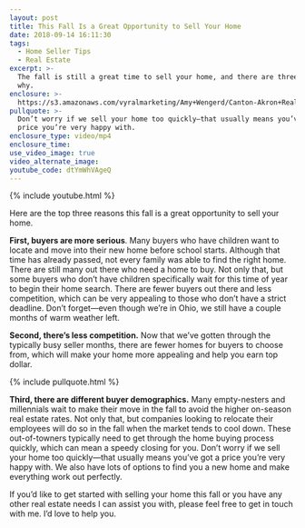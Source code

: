 ```yaml
---
layout: post
title: This Fall Is a Great Opportunity to Sell Your Home
date: 2018-09-14 16:11:30
tags:
  - Home Seller Tips
  - Real Estate
excerpt: >-
  The fall is still a great time to sell your home, and there are three reasons
  why.
enclosure: >-
  https://s3.amazonaws.com/vyralmarketing/Amy+Wengerd/Canton-Akron+Real+Estate+Agent-+3+Reasons+to+Sell+Your+Home+in+the+Fall.mp4
pullquote: >-
  Don’t worry if we sell your home too quickly—that usually means you’ve got a
  price you’re very happy with.
enclosure_type: video/mp4
enclosure_time:
use_video_image: true
video_alternate_image:
youtube_code: dtYmWhVAgeQ
---
```


{% include youtube.html %}

Here are the top three reasons this fall is a great opportunity to sell your home.

**First, buyers are more serious**. Many buyers who have children want to locate and move into their new home before school starts. Although that time has already passed, not every family was able to find the right home. There are still many out there who need a home to buy. Not only that, but some buyers who don’t have children specifically wait for this time of year to begin their home search. There are fewer buyers out there and less competition, which can be very appealing to those who don’t have a strict deadline. Don’t forget—even though we’re in Ohio, we still have a couple months of warm weather left.

**Second, there’s less competition.** Now that we’ve gotten through the typically busy seller months, there are fewer homes for buyers to choose from, which will make your home more appealing and help you earn top dollar.

{% include pullquote.html %}

**Third, there are different buyer demographics.** Many empty-nesters and millennials wait to make their move in the fall to avoid the higher on-season real estate rates. Not only that, but companies looking to relocate their employees will do so in the fall when the market tends to cool down. These out-of-towners typically need to get through the home buying process quickly, which can mean a speedy closing for you. Don’t worry if we sell your home too quickly—that usually means you’ve got a price you’re very happy with. We also have lots of options to find you a new home and make everything work out perfectly.

If you’d like to get started with selling your home this fall or you have any other real estate needs I can assist you with, please feel free to get in touch with me. I’d love to help you.

&nbsp;
